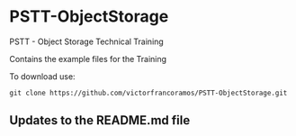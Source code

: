 # PSTT-ObjectStorage

PSTT - Object Storage Technical Training

Contains the example files for the Training

To download use:

```shell
git clone https://github.com/victorfrancoramos/PSTT-ObjectStorage.git
```
## Updates to the README.md file
